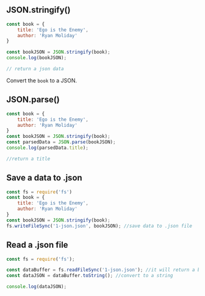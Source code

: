 
## JSON.stringify()


```js
const book = {
    title: 'Ego is the Enemy',
    author: 'Ryan Moliday'
}

const bookJSON = JSON.stringify(book);
console.log(bookJSON);

// return a json data
```

Convert the `book` to a JSON.

## JSON.parse()

```js
const book = {
    title: 'Ego is the Enemy',
    author: 'Ryan Moliday'
}
const bookJSON = JSON.stringify(book);
const parsedData = JSON.parse(bookJSON);
console.log(parsedData.title);

//return a title
```

## Save a data to .json

```js
const fs = require('fs')
const book = {
    title: 'Ego is the Enemy',
    author: 'Ryan Moliday'
}
const bookJSON = JSON.stringify(book);
fs.writeFileSync('1-json.json', bookJSON); //save data to .json file
```

## Read a .json file

```js
const fs = require('fs');

const dataBuffer = fs.readFileSync('1-json.json'); //it will return a buffer data, not a string
const dataJSON = dataBuffer.toString(); //convert to a string

console.log(dataJSON);
```